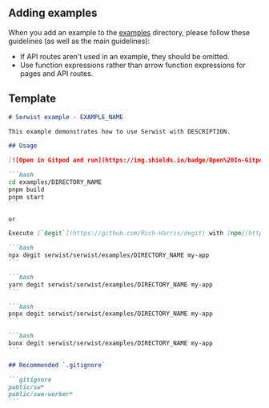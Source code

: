 ## Adding examples

When you add an example to the [examples](https://github.com/serwist/serwist/tree/main/examples) directory, please follow these guidelines (as well as the main guidelines):

- If API routes aren't used in an example, they should be omitted.
- Use function expressions rather than arrow function expressions for pages and API routes.

## Template

````markdown
# Serwist example - EXAMPLE_NAME

This example demonstrates how to use Serwist with DESCRIPTION.

## Usage

[![Open in Gitpod and run](https://img.shields.io/badge/Open%20In-Gitpod.io-%231966D2?style=for-the-badge&logo=gitpod)](https://gitpod.io/#https://github.com/serwist/serwist/)

```bash
cd examples/DIRECTORY_NAME
pnpm build
pnpm start
```

or

Execute [`degit`](https://github.com/Rich-Harris/degit) with [npm](https://docs.npmjs.com/cli/init), [Yarn](https://yarnpkg.com/lang/en/docs/cli/create/), [pnpm](https://pnpm.io), or [bun](https://bun.sh) to bootstrap the example:

```bash
npx degit serwist/serwist/examples/DIRECTORY_NAME my-app
```

```bash
yarn degit serwist/serwist/examples/DIRECTORY_NAME my-app
```

```bash
pnpx degit serwist/serwist/examples/DIRECTORY_NAME my-app
```

```bash
bunx degit serwist/serwist/examples/DIRECTORY_NAME my-app
```

## Recommended `.gitignore`

```gitignore
public/sw*
public/swe-worker*
```
````
